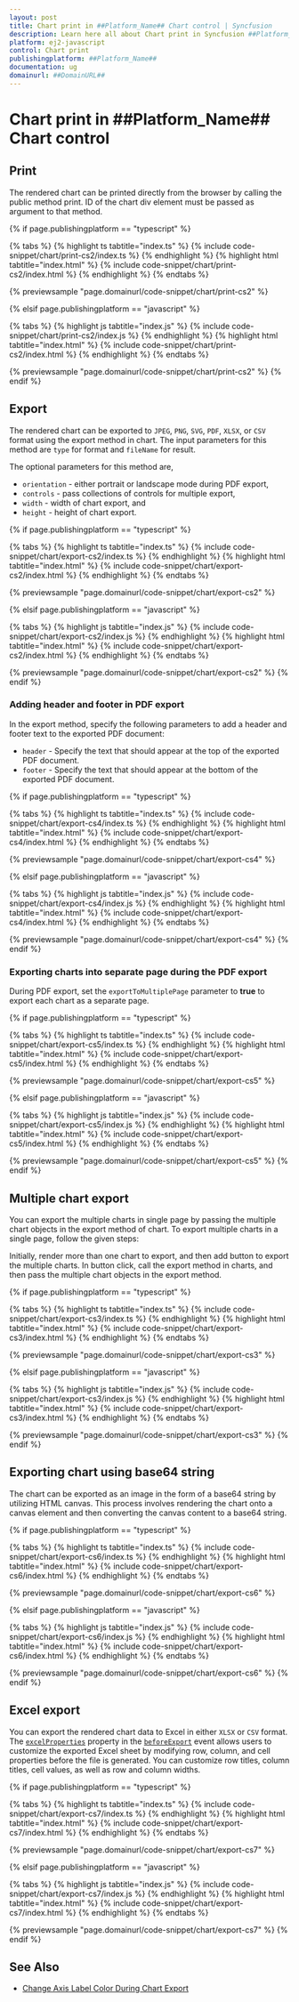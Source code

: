 ```yaml
---
layout: post
title: Chart print in ##Platform_Name## Chart control | Syncfusion
description: Learn here all about Chart print in Syncfusion ##Platform_Name## Chart control of Syncfusion Essential JS 2 and more.
platform: ej2-javascript
control: Chart print 
publishingplatform: ##Platform_Name##
documentation: ug
domainurl: ##DomainURL##
---
```


# Chart print in ##Platform_Name## Chart control

## Print

The rendered chart can be printed directly from the browser by calling the public method print. ID of the chart div element must be passed as argument to that method.

{% if page.publishingplatform == "typescript" %}

{% tabs %}
{% highlight ts tabtitle="index.ts" %}
{% include code-snippet/chart/print-cs2/index.ts %}
{% endhighlight %}
{% highlight html tabtitle="index.html" %}
{% include code-snippet/chart/print-cs2/index.html %}
{% endhighlight %}
{% endtabs %}
        
{% previewsample "page.domainurl/code-snippet/chart/print-cs2" %}

{% elsif page.publishingplatform == "javascript" %}

{% tabs %}
{% highlight js tabtitle="index.js" %}
{% include code-snippet/chart/print-cs2/index.js %}
{% endhighlight %}
{% highlight html tabtitle="index.html" %}
{% include code-snippet/chart/print-cs2/index.html %}
{% endhighlight %}
{% endtabs %}

{% previewsample "page.domainurl/code-snippet/chart/print-cs2" %}
{% endif %}

## Export

The rendered chart can be exported to `JPEG`, `PNG`, `SVG`, `PDF`, `XLSX`, or `CSV` format using the export method in chart. The input parameters for this method are `type` for format and `fileName` for result.

The optional parameters for this method are,
* `orientation` - either portrait or landscape mode during PDF export,
* `controls` - pass collections of controls for multiple export,
* `width` - width of chart export, and
* `height` - height of chart export.

{% if page.publishingplatform == "typescript" %}

{% tabs %}
{% highlight ts tabtitle="index.ts" %}
{% include code-snippet/chart/export-cs2/index.ts %}
{% endhighlight %}
{% highlight html tabtitle="index.html" %}
{% include code-snippet/chart/export-cs2/index.html %}
{% endhighlight %}
{% endtabs %}
        
{% previewsample "page.domainurl/code-snippet/chart/export-cs2" %}

{% elsif page.publishingplatform == "javascript" %}

{% tabs %}
{% highlight js tabtitle="index.js" %}
{% include code-snippet/chart/export-cs2/index.js %}
{% endhighlight %}
{% highlight html tabtitle="index.html" %}
{% include code-snippet/chart/export-cs2/index.html %}
{% endhighlight %}
{% endtabs %}

{% previewsample "page.domainurl/code-snippet/chart/export-cs2" %}
{% endif %}

### Adding header and footer in PDF export

In the export method, specify the following parameters to add a header and footer text to the exported PDF document:

* `header` - Specify the text that should appear at the top of the exported PDF document.
* `footer` - Specify the text that should appear at the bottom of the exported PDF document.

{% if page.publishingplatform == "typescript" %}

{% tabs %}
{% highlight ts tabtitle="index.ts" %}
{% include code-snippet/chart/export-cs4/index.ts %}
{% endhighlight %}
{% highlight html tabtitle="index.html" %}
{% include code-snippet/chart/export-cs4/index.html %}
{% endhighlight %}
{% endtabs %}
        
{% previewsample "page.domainurl/code-snippet/chart/export-cs4" %}

{% elsif page.publishingplatform == "javascript" %}

{% tabs %}
{% highlight js tabtitle="index.js" %}
{% include code-snippet/chart/export-cs4/index.js %}
{% endhighlight %}
{% highlight html tabtitle="index.html" %}
{% include code-snippet/chart/export-cs4/index.html %}
{% endhighlight %}
{% endtabs %}

{% previewsample "page.domainurl/code-snippet/chart/export-cs4" %}
{% endif %}

### Exporting charts into separate page during the PDF export

During PDF export, set the `exportToMultiplePage` parameter to **true** to export each chart as a separate page.

{% if page.publishingplatform == "typescript" %}

{% tabs %}
{% highlight ts tabtitle="index.ts" %}
{% include code-snippet/chart/export-cs5/index.ts %}
{% endhighlight %}
{% highlight html tabtitle="index.html" %}
{% include code-snippet/chart/export-cs5/index.html %}
{% endhighlight %}
{% endtabs %}
        
{% previewsample "page.domainurl/code-snippet/chart/export-cs5" %}

{% elsif page.publishingplatform == "javascript" %}

{% tabs %}
{% highlight js tabtitle="index.js" %}
{% include code-snippet/chart/export-cs5/index.js %}
{% endhighlight %}
{% highlight html tabtitle="index.html" %}
{% include code-snippet/chart/export-cs5/index.html %}
{% endhighlight %}
{% endtabs %}

{% previewsample "page.domainurl/code-snippet/chart/export-cs5" %}
{% endif %}

## Multiple chart export

You can export the multiple charts in single page by passing the multiple chart objects in the export method of chart. To export multiple charts in a single page, follow the given steps:

Initially, render more than one chart to export, and then add button to export the multiple charts. In button click, call the export method in charts, and then pass the multiple chart objects in the export method.

{% if page.publishingplatform == "typescript" %}

{% tabs %}
{% highlight ts tabtitle="index.ts" %}
{% include code-snippet/chart/export-cs3/index.ts %}
{% endhighlight %}
{% highlight html tabtitle="index.html" %}
{% include code-snippet/chart/export-cs3/index.html %}
{% endhighlight %}
{% endtabs %}
        
{% previewsample "page.domainurl/code-snippet/chart/export-cs3" %}

{% elsif page.publishingplatform == "javascript" %}

{% tabs %}
{% highlight js tabtitle="index.js" %}
{% include code-snippet/chart/export-cs3/index.js %}
{% endhighlight %}
{% highlight html tabtitle="index.html" %}
{% include code-snippet/chart/export-cs3/index.html %}
{% endhighlight %}
{% endtabs %}

{% previewsample "page.domainurl/code-snippet/chart/export-cs3" %}
{% endif %}

## Exporting chart using base64 string

The chart can be exported as an image in the form of a base64 string by utilizing HTML canvas. This process involves rendering the chart onto a canvas element and then converting the canvas content to a base64 string.

{% if page.publishingplatform == "typescript" %}

{% tabs %}
{% highlight ts tabtitle="index.ts" %}
{% include code-snippet/chart/export-cs6/index.ts %}
{% endhighlight %}
{% highlight html tabtitle="index.html" %}
{% include code-snippet/chart/export-cs6/index.html %}
{% endhighlight %}
{% endtabs %}

{% previewsample "page.domainurl/code-snippet/chart/export-cs6" %}

{% elsif page.publishingplatform == "javascript" %}

{% tabs %}
{% highlight js tabtitle="index.js" %}
{% include code-snippet/chart/export-cs6/index.js %}
{% endhighlight %}
{% highlight html tabtitle="index.html" %}
{% include code-snippet/chart/export-cs6/index.html %}
{% endhighlight %}
{% endtabs %}

{% previewsample "page.domainurl/code-snippet/chart/export-cs6" %}
{% endif %}

## Excel export

You can export the rendered chart data to Excel in either `XLSX` or `CSV` format. The [`excelProperties`](../api/chart/iExportEventArgs/#excelproperties) property in the [`beforeExport`](../api/chart/iExportEventArgs/) event allows users to customize the exported Excel sheet by modifying row, column, and cell properties before the file is generated. You can customize row titles, column titles, cell values, as well as row and column widths.


{% if page.publishingplatform == "typescript" %}

{% tabs %}
{% highlight ts tabtitle="index.ts" %}
{% include code-snippet/chart/export-cs7/index.ts %}
{% endhighlight %}
{% highlight html tabtitle="index.html" %}
{% include code-snippet/chart/export-cs7/index.html %}
{% endhighlight %}
{% endtabs %}
        
{% previewsample "page.domainurl/code-snippet/chart/export-cs7" %}

{% elsif page.publishingplatform == "javascript" %}

{% tabs %}
{% highlight js tabtitle="index.js" %}
{% include code-snippet/chart/export-cs7/index.js %}
{% endhighlight %}
{% highlight html tabtitle="index.html" %}
{% include code-snippet/chart/export-cs7/index.html %}
{% endhighlight %}
{% endtabs %}

{% previewsample "page.domainurl/code-snippet/chart/export-cs7" %}
{% endif %}

## See Also

* [Change Axis Label Color During Chart Export](https://support.syncfusion.com/kb/article/21484/how-to-change-axis-label-color-during-javascript-chart-export)